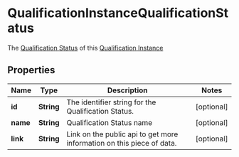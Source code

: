 

# QualificationInstanceQualificationStatus

The [Qualification Status](https://developers.intellihr.io/docs/v1/) of this [Qualification Instance](https://developers.intellihr.io/docs/v1/)

## Properties

| Name | Type | Description | Notes |
|------------ | ------------- | ------------- | -------------|
|**id** | **String** | The identifier string for the Qualification Status. |  [optional] |
|**name** | **String** | Qualification Status name |  [optional] |
|**link** | **String** | Link on the public api to get more information on this piece of data. |  [optional] |



